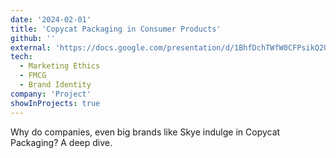 ```yaml
---
date: '2024-02-01'
title: 'Copycat Packaging in Consumer Products'
github: ''
external: 'https://docs.google.com/presentation/d/1BhfDchTWfW0CFPsikQ2Ur_45HVbObBT5HPnSpcTXzAU/edit?usp=sharing'
tech:
  - Marketing Ethics
  - FMCG
  - Brand Identity
company: 'Project'
showInProjects: true
---
```


Why do companies, even big brands like Skye indulge in Copycat Packaging? A deep dive.

